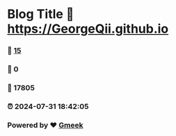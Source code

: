# Blog Title :link: https://GeorgeQii.github.io 
### :page_facing_up: [15](https://GeorgeQii.github.io/tag.html) 
### :speech_balloon: 0 
### :hibiscus: 17805 
### :alarm_clock: 2024-07-31 18:42:05 
### Powered by :heart: [Gmeek](https://github.com/Meekdai/Gmeek)
